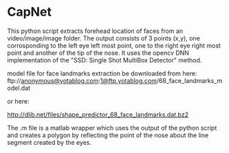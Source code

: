 # CapNet
This python script extracts forehead location of faces from an video/image/image folder. The output consists of 3 points (x,y), one corrosponding to the left eye left most point, one to the right eye right most point and another of the tip of the nose. It uses the opencv DNN implementation of the "SSD: Single Shot MultiBox Detector" method.

model file for face landmarks extraction be downloaded from here:
ftp://anonymous@yotablog.com:1@ftp.yotablog.com/68_face_landmarks_model.dat

or here:

http://dlib.net/files/shape_predictor_68_face_landmarks.dat.bz2

The .m file is a matlab wrapper which uses the output of the python script and creates a polygon by reflecting the point of the nose about the line segment created by the eyes.
